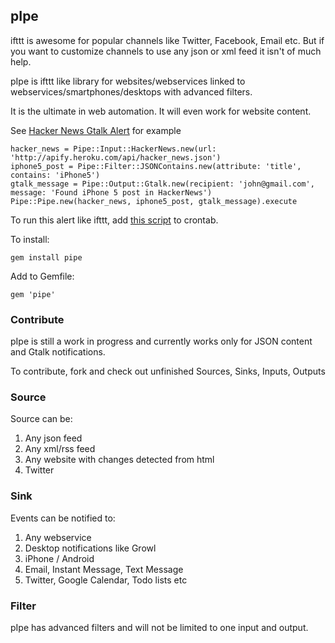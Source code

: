 ## pIpe

ifttt is awesome for popular channels like Twitter, Facebook, Email etc. But if you want to customize channels to use any json or xml feed it isn't of much help.

pIpe is ifttt like library for websites/webservices linked to webservices/smartphones/desktops with advanced filters.

It is the ultimate in web automation. It will even work for website content.

See [Hacker News Gtalk Alert](https://github.com/sathish316/pIpe/blob/master/examples/hacker_news_gtalk_alert.rb) for example

```
hacker_news = Pipe::Input::HackerNews.new(url: 'http://apify.heroku.com/api/hacker_news.json')
iphone5_post = Pipe::Filter::JSONContains.new(attribute: 'title', contains: 'iPhone5')
gtalk_message = Pipe::Output::Gtalk.new(recipient: 'john@gmail.com', message: 'Found iPhone 5 post in HackerNews')
Pipe::Pipe.new(hacker_news, iphone5_post, gtalk_message).execute
```

To run this alert like ifttt, add [this script](https://github.com/sathish316/pIpe/blob/master/examples/hacker_news_gtalk_alert.rb) to crontab.

To install:

```
gem install pipe
```

Add to Gemfile:

```
gem 'pipe'
```

### Contribute

pIpe is still a work in progress and currently works only for JSON content and Gtalk notifications.

To contribute, fork and check out unfinished Sources, Sinks, Inputs, Outputs

### Source

Source can be:

1. Any json feed
2. Any xml/rss feed
3. Any website with changes detected from html
4. Twitter

### Sink

Events can be notified to:

1. Any webservice
2. Desktop notifications like Growl
3. iPhone / Android
4. Email, Instant Message, Text Message
5. Twitter, Google Calendar, Todo lists etc

### Filter

pIpe has advanced filters and will not be limited to one input and output.